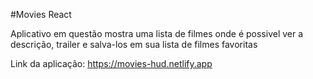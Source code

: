 #Movies React

Aplicativo em questão mostra uma lista de filmes onde é possivel ver a descrição, trailer e salva-los em sua lista de filmes favoritas

Link da aplicação: https://movies-hud.netlify.app
